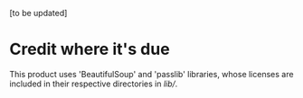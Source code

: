 [to be updated]

# Credit where it's due

This product uses 'BeautifulSoup' and 'passlib' libraries, whose licenses are included in their
respective directories in *lib/*.
